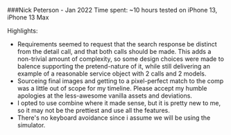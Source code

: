 ###Nick Peterson - Jan 2022
Time spent: ~10 hours
tested on iPhone 13, iPhone 13 Max

Highlights:
- Requirements seemed to request that the search response be distinct from the detail call, and that both calls should be made. This adds a non-trivial amount of complexity, so some design choices were made to balence supporting the pretend-nature of it, while still delivering an example of a reasonable service object with 2 calls and 2 models. 
- Sourceing final images and getting to a pixel-perfect match to the comp was a little out of scope for my timeline. Please accept my humble apologies at the less-awesome vanilla assets and deviations.
- I opted to use combine where it made sense, but it is pretty new to me, so it may not be the prettiest and use all the features.
- There's no keyboard avoidance since i assume we will be using the simulator.
